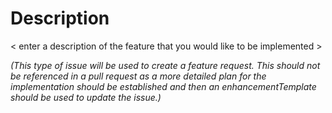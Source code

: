 # Description

< enter a description of the feature that you would like to be implemented >

*(This type of issue will be used to create a feature request. This should not be referenced in a pull request as a more detailed plan for the implementation should be established and then an enhancementTemplate should be used to update the issue.)*
